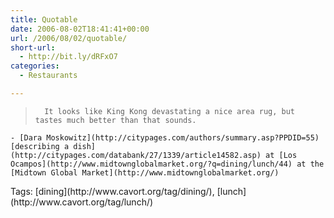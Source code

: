 ```yaml
---
title: Quotable
date: 2006-08-02T18:41:41+00:00
url: /2006/08/02/quotable/
short-url:
  - http://bit.ly/dRFxO7
categories:
  - Restaurants

---
```

<div class='microid-mailto+http:sha1:0f5bb2d241cb7bbfb19dd13b13bff50ce1b2bdf4'>
  <blockquote>
    
      It looks like King Kong devastating a nice area rug, but tastes much better than that sounds.
    
  </blockquote>
  
  
    - [Dara Moskowitz](http://citypages.com/authors/summary.asp?PPDID=55) [describing a dish](http://citypages.com/databank/27/1339/article14582.asp) at [Los Ocampos](http://www.midtownglobalmarket.org/?q=dining/lunch/44) at the [Midtown Global Market](http://www.midtownglobalmarket.org/)
  
</div>

<div class="st-post-tags">
  Tags: [dining](http://www.cavort.org/tag/dining/), [lunch](http://www.cavort.org/tag/lunch/)<br />
</div>